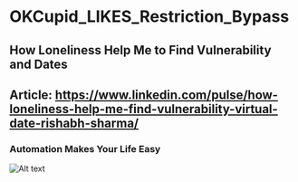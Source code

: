 # OKCupid_LIKES_Restriction_Bypass
## How Loneliness Help Me to Find Vulnerability and Dates

## Article: https://www.linkedin.com/pulse/how-loneliness-help-me-find-vulnerability-virtual-date-rishabh-sharma/

### Automation Makes Your Life Easy

![Alt text](https://raw.githubusercontent.com/crazywifi/OKCupid_LIKES_Restriction_Bypass/master/poc.PNG)
